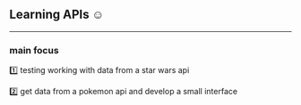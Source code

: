 ## Learning APIs ☺️

<hr>

### main focus

1️⃣ testing working with data from a star wars api

2️⃣ get data from a pokemon api and develop a small interface
